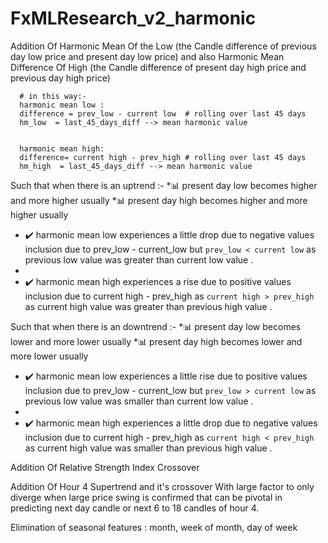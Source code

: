# FxMLResearch_v2_harmonic


Addition Of Harmonic Mean Of the Low (the Candle difference of previous day low price and present day low price) and also Harmonic Mean Difference Of High (the Candle difference of present day high price and previous day high price)

      # in this way:- 
      harmonic mean low : 
      difference = prev_low - current low  # rolling over last 45 days 
      hm_low  = last_45_days_diff --> mean harmonic value 
      
      
      harmonic mean high:
      difference= current high - prev_high # rolling over last 45 days
      hm_high  = last_45_days_diff --> mean harmonic value 
      


Such that when there is an uptrend :-
      *📊 present day low becomes higher and more higher usually
      *📊 present day high becomes higher and more higher usually

*  ✔️ harmonic mean low experiences a little drop due to negative values inclusion due to prev_low - current_low but `prev_low < current low` as previous low value was greater than current low value .
*  
*  ✔️ harmonic mean high experiences a rise due to positive values inclusion due to current high - prev_high as `current high > prev_high ` as current high value was greater than previous high value . 



Such that when there is an downtrend :-
      *📊 present day low becomes lower and more lower usually
      *📊 present day high becomes lower and more lower usually

*  ✔️ harmonic mean low experiences a little rise due to positive values inclusion due to prev_low - current_low but `prev_low > current low` as previous low value was smaller than current low value .
*  
*  ✔️ harmonic mean high experiences a little drop due to negative values inclusion due to current high - prev_high as `current high < prev_high ` as current high value was smaller than previous high value . 


Addition Of Relative Strength Index Crossover

Addition Of Hour 4 Supertrend and it's crossover With large factor to only diverge when large price swing is confirmed that can be pivotal in predicting next day candle or next 6 to 18 candles of hour 4.  


Elimination of seasonal features : month, week of month, day of week

